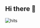 ## Hi there 👋



![hits](https://hits.seeyoufarm.com/api/count/incr/badge.svg?url=https%3A%2F%2Fgithub.com%2Fcamellia785&edge_flat=true&title=hits)
